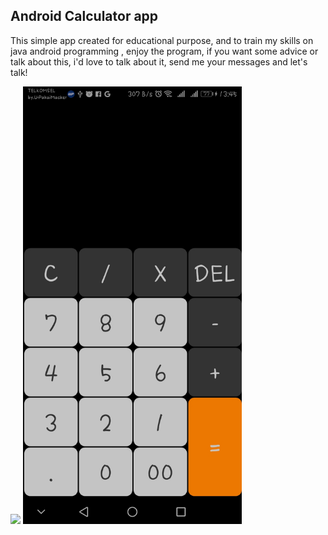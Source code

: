 ## Android Calculator app
This simple app created for educational purpose, and to train my skills on java android programming , enjoy the program, if you want some advice or talk about this, i'd love to  talk about it, send me your messages and let's talk!

<a href="">
  <img src="https://play.google.com/intl/en_us/badges/images/generic/en_badge_web_generic.png" height="75"></a>


<img src="kalkulator.jpg" width="350"/> 
